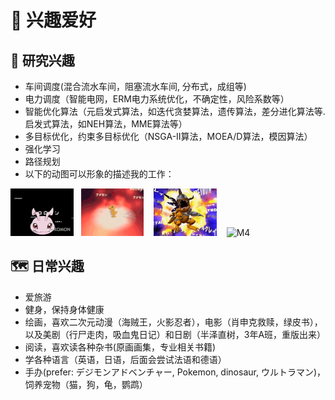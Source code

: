 # 🙂 兴趣爱好

## 👀 研究兴趣
- 车间调度(混合流水车间，阻塞流水车间, 分布式，成组等)
- 电力调度（智能电网，ERM电力系统优化，不确定性，风险系数等）
- 智能优化算法（元启发式算法，如迭代贪婪算法，遗传算法，差分进化算法等. 启发式算法，如NEH算法，MME算法等）
- 多目标优化，约束多目标优化（NSGA-II算法，MOEA/D算法，模因算法）
- 强化学习
- 路径规划
- 以下的动图可以形象的描述我的工作：
<div><img src='images/M1.gif' alt="M1" width="20%">&nbsp;&nbsp; <img src='images/M2.gif' alt="M2" width="20%">&nbsp; &nbsp; <img src='images/M3.gif' alt="M3" width="20%">&nbsp; &nbsp; <img src='images/M4.gif' alt="M4" width="20%"> </div>

## 🗺️ 日常兴趣
- 爱旅游
- 健身，保持身体健康
- 绘画，喜欢二次元动漫（海贼王，火影忍者），电影（肖申克救赎，绿皮书），以及美剧（行尸走肉，吸血鬼日记）和日剧（半泽直树，3年A班，重版出来）
- 阅读，喜欢读各种杂书(原画画集，专业相关书籍)
- 学各种语言（英语，日语，后面会尝试法语和德语）
- 手办(prefer: デジモンアドベンチャー, Pokemon, dinosaur, ウルトラマン)，饲养宠物（猫，狗，龟，鹦鹉）
